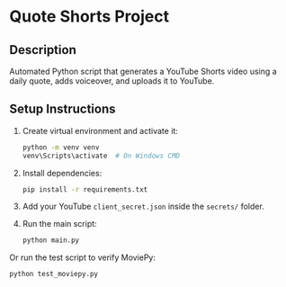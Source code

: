 # Quote Shorts Project

## Description
Automated Python script that generates a YouTube Shorts video using a daily quote, adds voiceover, and uploads it to YouTube.

## Setup Instructions

1. Create virtual environment and activate it:
   ```bash
   python -m venv venv
   venv\Scripts\activate  # On Windows CMD
   ```

2. Install dependencies:
   ```bash
   pip install -r requirements.txt
   ```

3. Add your YouTube `client_secret.json` inside the `secrets/` folder.

4. Run the main script:
   ```bash
   python main.py
   ```

Or run the test script to verify MoviePy:
   ```bash
   python test_moviepy.py
   ```
